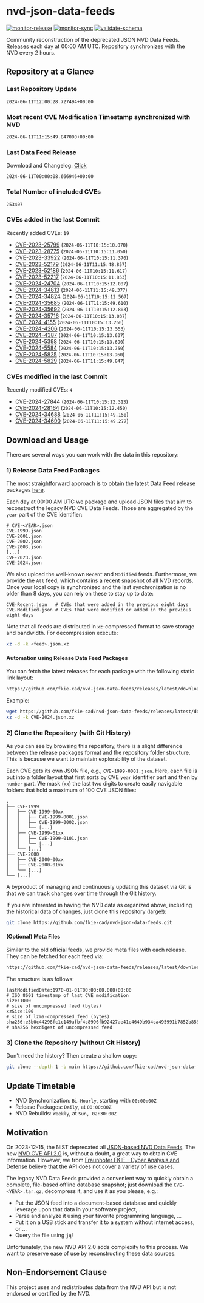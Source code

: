 # nvd-json-data-feeds

[![monitor-release](https://github.com/fkie-cad/nvd-json-data-feeds/actions/workflows/monitor_release.yml/badge.svg)](https://github.com/fkie-cad/nvd-json-data-feeds/actions/workflows/monitor_release.yml)
[![monitor-sync](https://github.com/fkie-cad/nvd-json-data-feeds/actions/workflows/monitor_sync.yml/badge.svg)](https://github.com/fkie-cad/nvd-json-data-feeds/actions/workflows/monitor_sync.yml)
[![validate-schema](https://github.com/fkie-cad/nvd-json-data-feeds/actions/workflows/validate_schema.yml/badge.svg)](https://github.com/fkie-cad/nvd-json-data-feeds/actions/workflows/validate_schema.yml)

Community reconstruction of the deprecated JSON NVD Data Feeds.
[Releases](https://github.com/fkie-cad/nvd-json-data-feeds/releases/latest) each day at 00:00 AM UTC.
Repository synchronizes with the NVD every 2 hours.

## Repository at a Glance

### Last Repository Update

```plain
2024-06-11T12:00:28.727494+00:00
```

### Most recent CVE Modification Timestamp synchronized with NVD

```plain
2024-06-11T11:15:49.847000+00:00
```

### Last Data Feed Release

Download and Changelog: [Click](https://github.com/fkie-cad/nvd-json-data-feeds/releases/latest)

```plain
2024-06-11T00:00:08.666946+00:00
```

### Total Number of included CVEs

```plain
253407
```

### CVEs added in the last Commit

Recently added CVEs: `19`

- [CVE-2023-25799](CVE-2023/CVE-2023-257xx/CVE-2023-25799.json) (`2024-06-11T10:15:10.070`)
- [CVE-2023-28775](CVE-2023/CVE-2023-287xx/CVE-2023-28775.json) (`2024-06-11T10:15:11.050`)
- [CVE-2023-33922](CVE-2023/CVE-2023-339xx/CVE-2023-33922.json) (`2024-06-11T10:15:11.370`)
- [CVE-2023-52179](CVE-2023/CVE-2023-521xx/CVE-2023-52179.json) (`2024-06-11T11:15:48.857`)
- [CVE-2023-52186](CVE-2023/CVE-2023-521xx/CVE-2023-52186.json) (`2024-06-11T10:15:11.617`)
- [CVE-2023-52217](CVE-2023/CVE-2023-522xx/CVE-2023-52217.json) (`2024-06-11T10:15:11.853`)
- [CVE-2024-24704](CVE-2024/CVE-2024-247xx/CVE-2024-24704.json) (`2024-06-11T10:15:12.087`)
- [CVE-2024-34813](CVE-2024/CVE-2024-348xx/CVE-2024-34813.json) (`2024-06-11T11:15:49.377`)
- [CVE-2024-34824](CVE-2024/CVE-2024-348xx/CVE-2024-34824.json) (`2024-06-11T10:15:12.567`)
- [CVE-2024-35685](CVE-2024/CVE-2024-356xx/CVE-2024-35685.json) (`2024-06-11T11:15:49.610`)
- [CVE-2024-35692](CVE-2024/CVE-2024-356xx/CVE-2024-35692.json) (`2024-06-11T10:15:12.803`)
- [CVE-2024-35716](CVE-2024/CVE-2024-357xx/CVE-2024-35716.json) (`2024-06-11T10:15:13.037`)
- [CVE-2024-4155](CVE-2024/CVE-2024-41xx/CVE-2024-4155.json) (`2024-06-11T10:15:13.260`)
- [CVE-2024-4206](CVE-2024/CVE-2024-42xx/CVE-2024-4206.json) (`2024-06-11T10:15:13.553`)
- [CVE-2024-4387](CVE-2024/CVE-2024-43xx/CVE-2024-4387.json) (`2024-06-11T10:15:13.637`)
- [CVE-2024-5398](CVE-2024/CVE-2024-53xx/CVE-2024-5398.json) (`2024-06-11T10:15:13.690`)
- [CVE-2024-5584](CVE-2024/CVE-2024-55xx/CVE-2024-5584.json) (`2024-06-11T10:15:13.750`)
- [CVE-2024-5825](CVE-2024/CVE-2024-58xx/CVE-2024-5825.json) (`2024-06-11T10:15:13.960`)
- [CVE-2024-5829](CVE-2024/CVE-2024-58xx/CVE-2024-5829.json) (`2024-06-11T11:15:49.847`)


### CVEs modified in the last Commit

Recently modified CVEs: `4`

- [CVE-2024-27844](CVE-2024/CVE-2024-278xx/CVE-2024-27844.json) (`2024-06-11T10:15:12.313`)
- [CVE-2024-28164](CVE-2024/CVE-2024-281xx/CVE-2024-28164.json) (`2024-06-11T10:15:12.450`)
- [CVE-2024-34688](CVE-2024/CVE-2024-346xx/CVE-2024-34688.json) (`2024-06-11T11:15:49.150`)
- [CVE-2024-34690](CVE-2024/CVE-2024-346xx/CVE-2024-34690.json) (`2024-06-11T11:15:49.277`)


## Download and Usage

There are several ways you can work with the data in this repository:

### 1) Release Data Feed Packages

The most straightforward approach is to obtain the latest Data Feed release packages [here](https://github.com/fkie-cad/nvd-json-data-feeds/releases/latest).

Each day at 00:00 AM UTC we package and upload JSON files that aim to reconstruct the legacy NVD CVE Data Feeds.
Those are aggregated by the `year` part of the CVE identifier:

```
# CVE-<YEAR>.json
CVE-1999.json
CVE-2001.json
CVE-2002.json
CVE-2003.json
[...]
CVE-2023.json
CVE-2024.json
```

We also upload the well-known `Recent` and `Modified` feeds.
Furthermore, we provide the `All` feed, which contains a recent snapshot of all NVD records.
Once your local copy is synchronized and the last synchronization is no older than 8 days, you can rely on these to stay up to date:

```plain
CVE-Recent.json   # CVEs that were added in the previous eight days
CVE-Modified.json # CVEs that were modified or added in the previous eight days
```

Note that all feeds are distributed in `xz`-compressed format to save storage and bandwidth.
For decompression execute:

```sh
xz -d -k <feed>.json.xz
```

#### Automation using Release Data Feed Packages

You can fetch the latest releases for each package with the following static link layout:

```sh
https://github.com/fkie-cad/nvd-json-data-feeds/releases/latest/download/CVE-<YEAR>.json.xz
```

Example:

```sh
wget https://github.com/fkie-cad/nvd-json-data-feeds/releases/latest/download/CVE-2024.json.xz
xz -d -k CVE-2024.json.xz
```

### 2) Clone the Repository (with Git History)

As you can see by browsing this repository, there is a slight difference between the release packages format and the repository folder structure.
This is because we want to maintain explorability of the dataset.

Each CVE gets its own JSON file, e.g., `CVE-1999-0001.json`.
Here, each file is put into a folder layout that first sorts by CVE `year` identifier part and then by `number` part.
We mask (`xx`) the last two digits to create easily navigable folders that hold a maximum of 100 CVE JSON files:

```plain
.
├── CVE-1999
│   ├── CVE-1999-00xx
│   │   ├── CVE-1999-0001.json
│   │   ├── CVE-1999-0002.json
│   │   └── [...]
│   ├── CVE-1999-01xx
│   │   ├── CVE-1999-0101.json
│   │   └── [...]
│   └── [...]
├── CVE-2000
│   ├── CVE-2000-00xx
│   ├── CVE-2000-01xx
│   └── [...]
└── [...]
```

A byproduct of managing and continuously updating this dataset via Git is that we can track changes over time through the Git history.

If you are interested in having the NVD data as organized above, including the historical data of changes, just clone this repository (large!):

```sh
git clone https://github.com/fkie-cad/nvd-json-data-feeds.git
```

#### (Optional) Meta Files

Similar to the old official feeds, we provide meta files with each release. They can be fetched for each feed via:

```sh
https://github.com/fkie-cad/nvd-json-data-feeds/releases/latest/download/CVE-<YEAR>.meta
```

The structure is as follows:

```plain
lastModifiedDate:1970-01-01T00:00:00.000+00:00                          # ISO 8601 timestamp of last CVE modification
size:1000                                                               # size of uncompressed feed (bytes)
xzSize:100                                                              # size of lzma-compressed feed (bytes)
sha256:e3b0c44298fc1c149afbf4c8996fb92427ae41e4649b934ca495991b7852b855 # sha256 hexdigest of uncompressed feed
```

### 3) Clone the Repository (without Git History)

Don't need the history? Then create a shallow copy:

```sh
git clone --depth 1 -b main https://github.com/fkie-cad/nvd-json-data-feeds.git
```


## Update Timetable

* NVD Synchronization: `Bi-Hourly`, starting with `00:00:00Z`
* Release Packages: `Daily`, at `00:00:00Z`
* NVD Rebuilds: `Weekly`, at `Sun, 02:30:00Z`


## Motivation

On 2023-12-15, the NIST deprecated all [JSON-based NVD Data Feeds](https://nvd.nist.gov/vuln/data-feeds#divRetirementBanner-1).
The new [NVD CVE API 2.0](https://nvd.nist.gov/developers/vulnerabilities) is, without a doubt, a great way to obtain CVE information.
However, we from [Fraunhofer FKIE - Cyber Analysis and Defense](https://www.fkie.fraunhofer.de/en/departments/cad.html) believe that the API does not cover a variety of use cases.

The legacy NVD Data Feeds provided a convenient way to quickly obtain a complete, file-based offline database snapshot; just download the `CVE-<YEAR>.tar.gz`, decompress it, and use it as you please, e.g.:

- Put the JSON feed into a document-based database and quickly leverage upon that data in your software project, ...
- Parse and analyze it using your favorite programming language, ...
- Put it on a USB stick and transfer it to a system without internet access, or ...
- Query the file using `jq`!

Unfortunately, the new NVD API 2.0 adds complexity to this process.
We want to preserve ease of use by reconstructing these data sources.

## Non-Endorsement Clause

This project uses and redistributes data from the NVD API but is not endorsed or certified by the NVD.